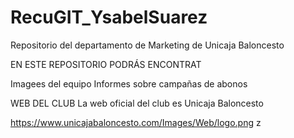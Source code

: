 # RecuGIT_YsabelSuarez

Repositorio del departamento de Marketing de Unicaja Baloncesto

EN ESTE REPOSITORIO PODRÁS ENCONTRAT

Imagees del equipo
Informes sobre campañas de abonos

WEB DEL CLUB 
La web oficial del club es Unicaja Baloncesto

 https://www.unicajabaloncesto.com/Images/Web/logo.png
 z
